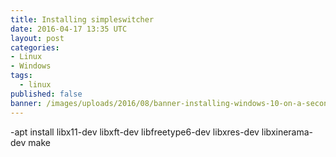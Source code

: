 ```yaml
---
title: Installing simpleswitcher
date: 2016-04-17 13:35 UTC
layout: post
categories:
- Linux
- Windows
tags:
  - linux
published: false
banner: /images/uploads/2016/08/banner-installing-windows-10-on-a-second-ssd.png
---
```


-apt install libx11-dev libxft-dev libfreetype6-dev libxres-dev libxinerama-dev
make
